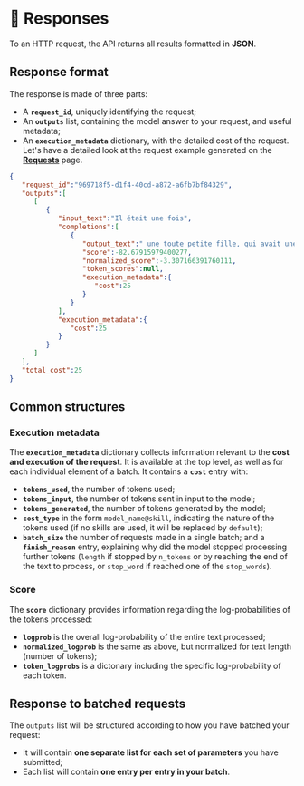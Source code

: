 ---
---

# 💬 Responses

To an HTTP request, the API returns all results formatted in **JSON**.

## Response format

The response is made of three parts:
* A **`request_id`**, uniquely identifying the request;
* An **`outputs`** list, containing the model answer to your request, and useful metadata;
* An **`execution_metadata`** dictionary, with the detailed cost of the request. 
Let's have a detailed look at the request example generated on the **[Requests](/api/specifications/requests)** page.

```json title="Response to example request (JSON)"
{
   "request_id":"969718f5-d1f4-40cd-a872-a6fb7bf84329",
   "outputs":[
      [
         {
            "input_text":"Il était une fois",
            "completions":[
               {
                  "output_text":" une toute petite fille, qui avait une bonne voix, et chantait des chansons américaines telles que Tabernacle et We all take",
                  "score":-82.67915979400277,
                  "normalized_score":-3.307166391760111,
                  "token_scores":null,
                  "execution_metadata":{
                     "cost":25
                  }
               }
            ],
            "execution_metadata":{
               "cost":25
            }
         }
      ]
   ],
   "total_cost":25
}
```

## Common structures

### Execution metadata

The **`execution_metadata`** dictionary collects information relevant to the **cost and execution of the request**. It is 
available at the top level, as well as for each individual element of a batch. It contains a **`cost`** entry with: 
- **`tokens_used`**, the number of tokens used;
- **`tokens_input`**, the number of tokens sent in input to the model;
- **`tokens_generated`**, the number of tokens generated by the model;
- **`cost_type`** in the form `model_name@skill`, indicating the nature of the tokens used (if no skills are used, it will
be replaced by `default`);
- **`batch_size`** the number of requests made in a single batch;
and a **`finish_reason`** entry, explaining why did the model stopped processing further tokens (`length` if stopped by `n_tokens` or by reaching
the end of the text to process, or `stop_word` if reached one of the `stop_words`).

### Score 

The **`score`** dictionary provides information regarding the log-probabilities of the tokens processed:
- **`logprob`** is the overall log-probability of the entire text processed;
- **`normalized_logprob`** is the same as above, but normalized for text length (number of tokens);
- **`token_logprobs`** is a dictonary including the specific log-probability of each token.

## Response to batched requests

The `outputs` list will be structured according to how you have batched your request: 
* It will contain **one separate list for each set of parameters** you have submitted;
* Each list will contain **one entry per entry in your batch**. 
